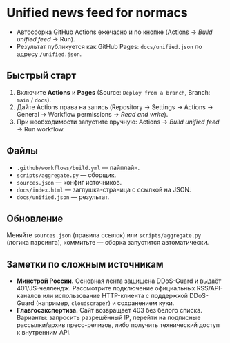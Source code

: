 # Unified news feed for normacs

- Автосборка GitHub Actions ежечасно и по кнопке (Actions → *Build unified feed* → Run).
- Результат публикуется как GitHub Pages: `docs/unified.json` по адресу `/unified.json`.

## Быстрый старт
1. Включите **Actions** и **Pages** (Source: `Deploy from a branch`, Branch: `main` / `docs`).
2. Дайте Actions права на запись (Repository → Settings → Actions → General → Workflow permissions → *Read and write*).
3. При необходимости запустите вручную: Actions → *Build unified feed* → Run workflow.

## Файлы
- `.github/workflows/build.yml` — пайплайн.
- `scripts/aggregate.py` — сборщик.
- `sources.json` — конфиг источников.
- `docs/index.html` — заглушка-страница с ссылкой на JSON.
- `docs/unified.json` — результат.

## Обновление
Меняйте `sources.json` (правила ссылок) или `scripts/aggregate.py` (логика парсинга), коммитьте — сборка запустится автоматически.

## Заметки по сложным источникам
- **Минстрой России.** Основная лента защищена DDoS-Guard и выдаёт 401/JS-челлендж. Рассмотрите подключение официальных RSS/API-каналов или использование HTTP-клиента с поддержкой DDoS-Guard (например, `cloudscraper`) и сохранением куки.
- **Главгосэкспертиза.** Сайт возвращает 403 без белого списка. Варианты: запросить разрешённый IP, перейти на подписные рассылки/архив пресс-релизов, либо получить технический доступ к внутренним API.
